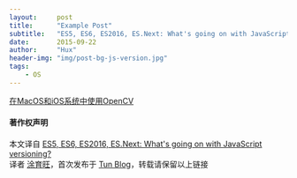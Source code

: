 ```yaml
---
layout:     post
title:      "Example Post"
subtitle:   "ES5, ES6, ES2016, ES.Next: What's going on with JavaScript versioning?"
date:       2015-09-22
author:     "Hux"
header-img: "img/post-bg-js-version.jpg"
tags:
    - OS
---
```


[在MacOS和iOS系统中使用OpenCV](http://blog.devtang.com/2012/10/27/use-opencv-in-ios/#在-iOS-系统中使用-OpenCV)

#### 著作权声明

本文译自 [ES5, ES6, ES2016, ES.Next: What's going on with JavaScript versioning?](http://benmccormick.org/2015/09/14/es5-es6-es2016-es-next-whats-going-on-with-javascript-versioning/)   
译者 [涂育旺](http://weibo.com/huxpro)，首次发布于 [Tun Blog](http://tuyuwang.github.io)，转载请保留以上链接
